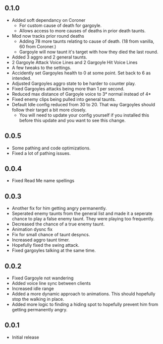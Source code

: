 ## 0.1.0

- Added soft dependancy on Coroner 
    - For custom cause of death for gargoyle.
    - Allows access to more causes of deaths in prior death taunts.
- Mod now tracks prior round deaths
    -  Adding 78 more taunts relating to cause of death. (18 from vanilla, 60 from Coroner.)
    - Gargoyle will now taunt it's target with how they died the last round.
- Added 3 aggro and 2 general taunts.
- 2 Gargoyle Attack Voice Lines and 2 Gargoyle Hit Voice Lines
- A few tweaks to the settings.
- Accidently set Gargoyles health to 0 at some point. Set back to 6 as intended.
- Adjusted Gargoyles aggro state to be harder to counter play.
- Fixed Gargoyles attacks being more than 1 per second.
- Reduced max distance of Gargoyle voice to 3* normal instead of 4*
- Fixed enemy clips being pulled into general taunts.
- Default Idle config reduced from 30 to 20. That way Gargoyles should follow their target a bit more closely.
    - You will need to update your config yourself if you installed this before this update and you want to see this change.

## 0.0.5

- Some pathing and code optimizations.
- Fixed a lot of pathing issues.

## 0.0.4

- Fixed Read Me name spellings

## 0.0.3

- Another fix for him getting angry permanently.
- Seperated enemy taunts from the general list and made it a seperate chance to play a false enemy taunt. They were playing too frequently.
- Decreased the chance of a true enemy taunt.
- Animation dysnc fix
- Fix for small chance of taunt desyncs.
- Increased aggro taunt timer.
- Hopefully fixed the swing attack.
- Fixed gargoyles talking at the same time.

## 0.0.2

- Fixed Gargoyle not wandering
- Added voice line sync between clients
- Increased idle range
- Added a more dynamic approach to animations. This should hopefully stop the walking in place.
- Added more logic to finding a hiding spot to hopefully prevent him from getting permanently angry.

## 0.0.1

- Initial release
